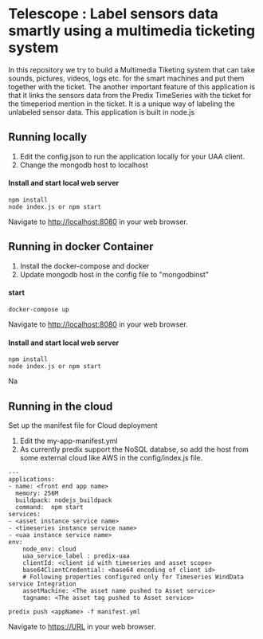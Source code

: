 # Telescope : Label sensors data smartly using a multimedia ticketing system
In this repository we try to build a Multimedia Tiketing system that can take sounds, pictures, videos, logs etc.  for the smart machines  and put them together with the ticket. The another important feature of this application
is that it links the sensors data from the Predix TimeSeries with the ticket for the timeperiod mention in the ticket.
It is a unique way of labeling the unlabeled sensor data.
This application is built in node.js

## Running locally
1. Edit the config.json to run the application locally for your UAA client.
2. Change the mongodb host to localhost


#### Install and start local web server
```
npm install
node index.js or npm start
```
Navigate to <http://localhost:8080> in your web browser.

## Running in docker Container
1. Install the docker-compose and docker
2. Update mongodb host in the config file to "mongodbinst"
#### start
```
docker-compose up
```

Navigate to <http://localhost:8080> in your web browser.

#### Install and start local web server
```
npm install
node index.js or npm start
```
Na

## Running in the cloud

Set up the manifest file for Cloud deployment

1. Edit the my-app-manifest.yml
2. As currently predix support the NoSQL databse, so add the host from some external cloud like AWS in the config/index.js file.
```
---
applications:
- name: <front end app name>
  memory: 256M
  buildpack: nodejs_buildpack
  command:  npm start
services:
- <asset instance service name>
- <timeseries instance service name>
- <uaa instance service name>
env:
    node_env: cloud
    uaa_service_label : predix-uaa
    clientId: <client id with timeseries and asset scope>
    base64ClientCredential: <base64 encoding of client id>
    # Following properties configured only for Timeseries WindData service Integration
    assetMachine: <The asset name pushed to Asset service>
    tagname: <The asset tag pushed to Asset service>
```

`predix push <appName> -f manifest.yml`

Navigate to <https://URL> in your web browser.